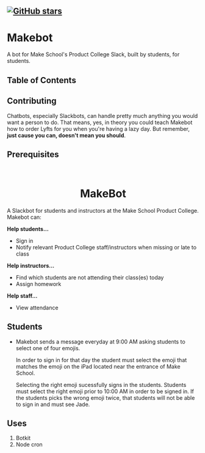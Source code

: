 [![GitHub stars](https://img.shields.io/github/stars/badges/shields.svg?style=social&label=Stars)](/Meeshbhoombah/makebot/stargazers)
---

# Makebot
A bot for Make School's Product College Slack, built by students, for
students.

## Table of Contents

## Contributing
Chatbots, especially Slackbots, can handle pretty much anything you would
want a person to do. That means, yes, in theory you could teach Makebot 
how to order Lyfts for you when you're having a lazy day. But remember,
**just cause you can, doesn't mean you should**.

## Prerequisites
<h1 align="center">
    <br>
    MakeBot
    <br>
</h1>

A Slackbot for students and instructors at the Make School Product
College. Makebot can: 

**Help students...**
- Sign in
- Notify relevant Product College staff/instructors when missing 
  or late to class

**Help instructors...**
- Find which students are not attending their class(es) today
- Assign homework

**Help staff...**
- View attendance

## Students
* Makebot sends a message  everyday at 9:00 AM asking students to
  select one of four emojis.

  In order to sign in for that day the student must select the
  emoji that matches the emoji on the iPad located near the
  entrance of Make School.
  
  Selecting the right emoji sucessfully signs in the students.
  Students must select the right emoji prior to 10:00 AM in order
  to be signed in. If the students picks the wrong emoji twice, 
  that students will not be able to sign in and must see Jade.

## Uses
1. Botkit
2. Node cron

